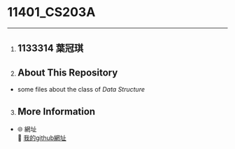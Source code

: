 # 11401_CS203A
---

1. ## 1133314 葉冠琪
 
 
2. ## About This Repository
 - some files about the class of *Data Structure*

3. ## More Information
- 🌐 網址  
🔗 [我的github網址](https://yachi-byte.github.io/)
